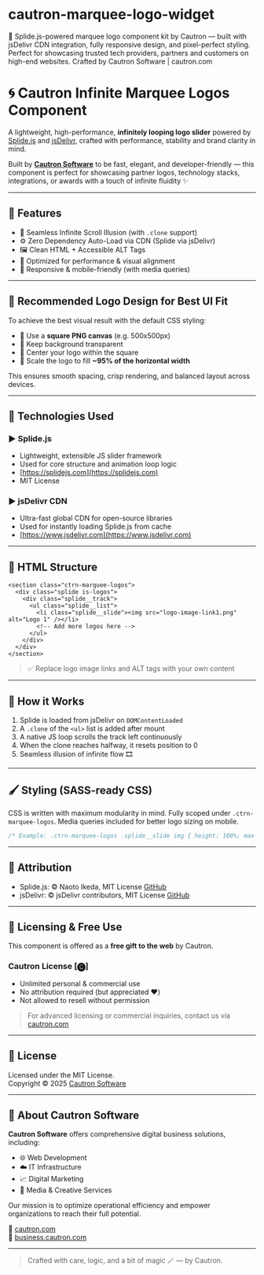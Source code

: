 # cautron-marquee-logo-widget
🚀 Splide.js-powered marquee logo component kit by Cautron — built with jsDelivr CDN integration, fully responsive design, and pixel-perfect styling. Perfect for showcasing trusted tech providers, partners and customers on high-end websites. Crafted by Cautron Software | cautron.com
# 🌀 Cautron Infinite Marquee Logos Component

A lightweight, high-performance, **infinitely looping logo slider** powered by [Splide.js](https://splidejs.com/) and [jsDelivr](https://www.jsdelivr.com/), crafted with performance, stability and brand clarity in mind.

Built by **[Cautron Software](https://cautron.com)** to be fast, elegant, and developer-friendly — this component is perfect for showcasing partner logos, technology stacks, integrations, or awards with a touch of infinite fluidity ✨

---

## 🚀 Features

- 🔁 Seamless Infinite Scroll Illusion (with `.clone` support)
- ⚙️ Zero Dependency Auto-Load via CDN (Splide via jsDelivr)
- 🖼️ Clean HTML + Accessible ALT Tags
- 🧠 Optimized for performance & visual alignment
- 📱 Responsive & mobile-friendly (with media queries)

---

## 🧩 Recommended Logo Design for Best UI Fit
To achieve the best visual result with the default CSS styling:

- 🎨 Use a **square PNG canvas** (e.g. 500x500px)
- 🤍 Keep background transparent
- 🔲 Center your logo within the square
- 📐 Scale the logo to fill **~95% of the horizontal width**

This ensures smooth spacing, crisp rendering, and balanced layout across devices.

---

## 🔧 Technologies Used

### ▶ Splide.js
- Lightweight, extensible JS slider framework
- Used for core structure and animation loop logic
- [https://splidejs.com](https://splidejs.com)
- MIT License

### ▶ jsDelivr CDN
- Ultra-fast global CDN for open-source libraries
- Used for instantly loading Splide.js from cache
- [https://www.jsdelivr.com](https://www.jsdelivr.com)

---

## 🧩 HTML Structure
```
<section class="ctrn-marquee-logos">
  <div class="splide is-logos">
    <div class="splide__track">
      <ul class="splide__list">
        <li class="splide__slide"><img src="logo-image-link1.png" alt="Logo 1" /></li>
        <!-- Add more logos here -->
      </ul>
    </div>
  </div>
</section>
```

> ✅ Replace logo image links and ALT tags with your own content

---

## 🧠 How it Works
1. Splide is loaded from jsDelivr on `DOMContentLoaded`
2. A `.clone` of the `<ul>` list is added after mount
3. A native JS loop scrolls the track left continuously
4. When the clone reaches halfway, it resets position to 0
5. Seamless illusion of infinite flow 🎞️

---

## 🖌 Styling (SASS-ready CSS)
CSS is written with maximum modularity in mind. Fully scoped under `.ctrn-marquee-logos`.
Media queries included for better logo sizing on mobile.

```css
/* Example: .ctrn-marquee-logos .splide__slide img { height: 100%; max-height: 120px; } */
```

---

## 🧠 Attribution
- Splide.js: © Naoto Ikeda, MIT License [GitHub](https://github.com/Splidejs/splide)
- jsDelivr: © jsDelivr contributors, MIT License [GitHub](https://github.com/jsdelivr)

---

## 🎁 Licensing & Free Use
This component is offered as a **free gift to the web** by Cautron.

### Cautron License [🅒]
- Unlimited personal & commercial use
- No attribution required (but appreciated ❤️)
- Not allowed to resell without permission

> For advanced licensing or commercial inquiries, contact us via [cautron.com](https://cautron.com)

---

## 📜 License

Licensed under the MIT License.  
Copyright © 2025 [Cautron Software](https://cautron.com)

---

## 🏢 About Cautron Software
**Cautron Software** offers comprehensive digital business solutions, including:
- 🌐 Web Development
- ☁️ IT Infrastructure
- 📈 Digital Marketing
- 🎥 Media & Creative Services

Our mission is to optimize operational efficiency and empower organizations to reach their full potential.

🔗 [cautron.com](https://cautron.com)  
🔗 [business.cautron.com](https://business.cautron.com)

---

> Crafted with care, logic, and a bit of magic 🪄 — by Cautron.
